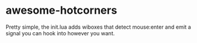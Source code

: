 # awesome-hotcorners

Pretty simple, the init.lua adds wiboxes that detect mouse:enter and emit a
signal you can hook into however you want.
